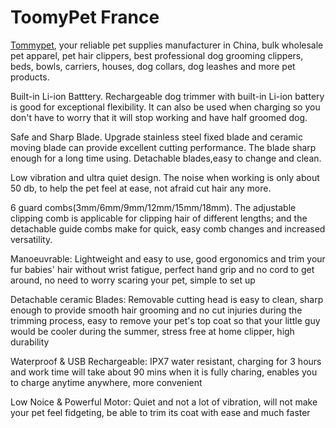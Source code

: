 # ToomyPet France

[Tommypet](https://www.tommypetfrance.com/), your reliable pet supplies manufacturer in China, bulk wholesale pet apparel, pet hair clippers, best professional dog grooming clippers, beds, bowls, carriers, houses, dog collars, dog leashes and more pet products.

Built-in Li-ion Batttery. Rechargeable dog trimmer with built-in Li-ion battery is good for exceptional flexibility. It can also be used when charging so you don't have to worry that it will stop working and have half groomed dog.
 
Safe and Sharp Blade. Upgrade stainless steel fixed blade and ceramic moving blade can provide excellent cutting performance. The blade sharp enough for a long time using. Detachable blades,easy to change and clean.
 
Low vibration and ultra quiet design. The noise when working is only about 50 db, to help the pet feel at ease, not afraid cut hair any more.
 
6 guard combs(3mm/6mm/9mm/12mm/15mm/18mm). The adjustable clipping comb is applicable for clipping hair of different lengths; and the detachable guide combs make for quick, easy comb changes and increased versatility.

Manoeuvrable: Lightweight and easy to use, good ergonomics and trim your fur babies' hair without wrist fatigue, perfect hand grip and no cord to get around, no need to worry scaring your pet, simple to set up

Detachable ceramic Blades: Removable cutting head is easy to clean, sharp enough to provide smooth hair grooming and no cut injuries during the trimming process, easy to remove your pet's top coat so that your little guy would be cooler during the summer, stress free at home clipper, high durability

Waterproof & USB Rechargeable: IPX7 water resistant, charging for 3 hours and work time will take about 90 mins when it is fully charing, enables you to charge anytime anywhere, more convenient

Low Noice & Powerful Motor: Quiet and not a lot of vibration, will not make your pet feel fidgeting, be able to trim its coat with ease and much faster
